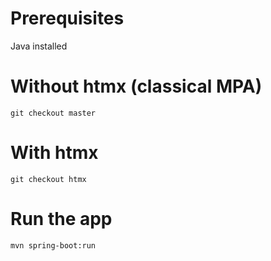 # Prerequisites
Java installed

# Without htmx (classical MPA)
`git checkout master`

# With htmx
`git checkout htmx`

# Run the app
`mvn spring-boot:run`

